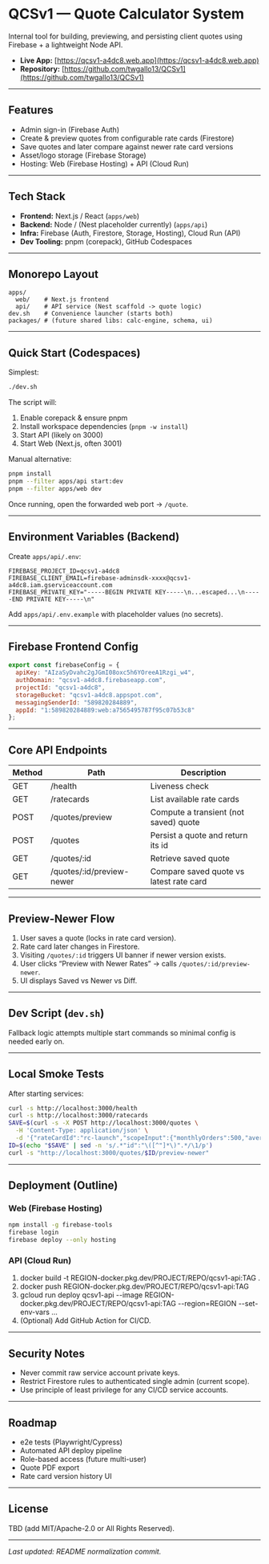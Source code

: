 ﻿# QCSv1 — Quote Calculator System

Internal tool for building, previewing, and persisting client quotes using Firebase + a lightweight Node API.

- **Live App:** [https://qcsv1-a4dc8.web.app](https://qcsv1-a4dc8.web.app)
- **Repository:** [https://github.com/twgallo13/QCSv1](https://github.com/twgallo13/QCSv1)

---

## Features

- Admin sign-in (Firebase Auth)
- Create & preview quotes from configurable rate cards (Firestore)
- Save quotes and later compare against newer rate card versions
- Asset/logo storage (Firebase Storage)
- Hosting: Web (Firebase Hosting) + API (Cloud Run)

---

## Tech Stack

- **Frontend:** Next.js / React (`apps/web`)
- **Backend:** Node / (Nest placeholder currently) (`apps/api`)
- **Infra:** Firebase (Auth, Firestore, Storage, Hosting), Cloud Run (API)
- **Dev Tooling:** pnpm (corepack), GitHub Codespaces

---

## Monorepo Layout

```text
apps/
  web/    # Next.js frontend
  api/    # API service (Nest scaffold -> quote logic)
dev.sh    # Convenience launcher (starts both)
packages/ # (future shared libs: calc-engine, schema, ui)
```

---

## Quick Start (Codespaces)

Simplest:

```bash
./dev.sh
```

The script will:

1. Enable corepack & ensure pnpm
2. Install workspace dependencies (`pnpm -w install`)
3. Start API (likely on 3000)
4. Start Web (Next.js, often 3001)

Manual alternative:

```bash
pnpm install
pnpm --filter apps/api start:dev
pnpm --filter apps/web dev
```

Once running, open the forwarded web port → `/quote`.

---

## Environment Variables (Backend)

Create `apps/api/.env`:

```env
FIREBASE_PROJECT_ID=qcsv1-a4dc8
FIREBASE_CLIENT_EMAIL=firebase-adminsdk-xxxx@qcsv1-a4dc8.iam.gserviceaccount.com
FIREBASE_PRIVATE_KEY="-----BEGIN PRIVATE KEY-----\n...escaped...\n-----END PRIVATE KEY-----\n"
```

Add `apps/api/.env.example` with placeholder values (no secrets).

---

## Firebase Frontend Config

```js
export const firebaseConfig = {
  apiKey: "AIzaSyDvahc2gJGmI08oxc5h6YOreeA1Rzgi_w4",
  authDomain: "qcsv1-a4dc8.firebaseapp.com",
  projectId: "qcsv1-a4dc8",
  storageBucket: "qcsv1-a4dc8.appspot.com",
  messagingSenderId: "589820284889",
  appId: "1:589820284889:web:a7565495787f95c07b53c8"
};
```

---

## Core API Endpoints

| Method | Path | Description |
|--------|------|-------------|
| GET | /health | Liveness check |
| GET | /ratecards | List available rate cards |
| POST | /quotes/preview | Compute a transient (not saved) quote |
| POST | /quotes | Persist a quote and return its id |
| GET | /quotes/:id | Retrieve saved quote |
| GET | /quotes/:id/preview-newer | Compare saved quote vs latest rate card |

---

## Preview-Newer Flow

1. User saves a quote (locks in rate card version).
2. Rate card later changes in Firestore.
3. Visiting `/quotes/:id` triggers UI banner if newer version exists.
4. User clicks “Preview with Newer Rates” → calls `/quotes/:id/preview-newer`.
5. UI displays Saved vs Newer vs Diff.

---

## Dev Script (`dev.sh`)

Fallback logic attempts multiple start commands so minimal config is needed early on.

---

## Local Smoke Tests

After starting services:

```bash
curl -s http://localhost:3000/health
curl -s http://localhost:3000/ratecards
SAVE=$(curl -s -X POST http://localhost:3000/quotes \
  -H 'Content-Type: application/json' \
  -d '{"rateCardId":"rc-launch","scopeInput":{"monthlyOrders":500,"averageOrderValueCents":6500,"averageUnitsPerOrder":2}}')
ID=$(echo "$SAVE" | sed -n 's/.*"id":"\([^"]*\)".*/\1/p')
curl -s "http://localhost:3000/quotes/$ID/preview-newer"
```

---

## Deployment (Outline)

### Web (Firebase Hosting)

```bash
npm install -g firebase-tools
firebase login
firebase deploy --only hosting
```

### API (Cloud Run)

1. docker build -t REGION-docker.pkg.dev/PROJECT/REPO/qcsv1-api:TAG .
2. docker push REGION-docker.pkg.dev/PROJECT/REPO/qcsv1-api:TAG
3. gcloud run deploy qcsv1-api --image REGION-docker.pkg.dev/PROJECT/REPO/qcsv1-api:TAG --region=REGION --set-env-vars ...
4. (Optional) Add GitHub Action for CI/CD.

---

## Security Notes

- Never commit raw service account private keys.
- Restrict Firestore rules to authenticated single admin (current scope).
- Use principle of least privilege for any CI/CD service accounts.

---

## Roadmap

- e2e tests (Playwright/Cypress)
- Automated API deploy pipeline
- Role-based access (future multi-user)
- Quote PDF export
- Rate card version history UI

---

## License

TBD (add MIT/Apache-2.0 or All Rights Reserved).

---

_Last updated: README normalization commit._
